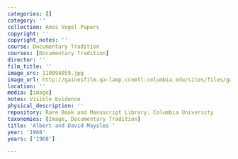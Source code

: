 ```yaml
---
categories: []
category: ''
collection: Amos Vogel Papers
copyright: ''
copyright_notes: ''
course: Documentary Tradition
courses: [Documentary Tradition]
director: ''
film_title: ''
image_src: 110094059.jpg
image_url: http://gainesfilm.qa-lamp.ccnmtl.columbia.edu/sites/files/gainesfilm/images/110094059.jpg
location: ''
media: [image]
notes: Visible Evidence
physical_description: ''
repository: Rare Book and Manuscript Library, Columbia University
taxonomies: [Image, Documentary Tradition]
title: 'Albert and David Maysles '
year: '1968'
years: ['1968']

---
```

